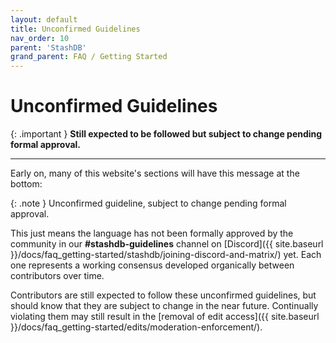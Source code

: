 ```yaml
---
layout: default
title: Unconfirmed Guidelines
nav_order: 10
parent: 'StashDB'
grand_parent: FAQ / Getting Started
---
```


# Unconfirmed Guidelines

{: .important }
**Still expected to be followed but subject to change pending formal approval.**

---

Early on, many of this website's sections will have this message at the bottom:

{: .note }
Unconfirmed guideline, subject to change pending formal approval.

This just means the language has not been formally approved by the community in our **#stashdb-guidelines** channel on [Discord]({{ site.baseurl }}/docs/faq_getting-started/stashdb/joining-discord-and-matrix/) yet. Each one represents a working consensus developed organically between contributors over time.

Contributors are still expected to follow these unconfirmed guidelines, but should know that they are subject to change in the near future. Continually violating them may still result in the [removal of edit access]({{ site.baseurl }}/docs/faq_getting-started/edits/moderation-enforcement/).
